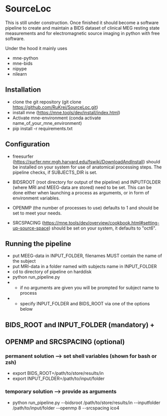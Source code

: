 # SourceLoc

This is still under construction. Once finished it should become a software pipeline to create and maintain a BIDS dataset of 
clinical MEG resting state measurements and for electromagnetic source imaging in python with free software. 

Under the hood it mainly uses 
 - mne-python
 - mne-bids
 - nipype
 - nilearn

## Installation
 - clone the git repository (git clone https://github.com/RuKrei/SourceLoc.git)
 - install mne (https://mne.tools/dev/install/index.html)
 - Activate mne-environment (conda activate name_of_your_mne_environment)
 - pip install -r requirements.txt

## Configuration
 - freesurfer (https://surfer.nmr.mgh.harvard.edu/fswiki/DownloadAndInstall) should be installed on your system for use of anatomical processing steps. The pipeline checks, if SUBJECTS_DIR is set.

 - BIDSROOT (root directory for output of the pipeline) and INPUTFOLDER (where MRI and MEEG-data are stored) need to be set. This can be done either when launching a process as arguments, or in form of environment variables.

 - OPENMP (the number of processes to use) defaults to 1 and should be set to meet your needs.

 - SRCSPACING (https://mne.tools/dev/overview/cookbook.html#setting-up-source-space) should be set on your system, it defaults to "oct6".

## Running the pipeline
 - put MEEG-data in INPUT_FOLDER, filenames MUST contain the name of the subject
 - put MRI-data in a folder named with subjects name in INPUT_FOLDER
 - cd to directory of pipeline on harddisk
 - python run_pipeline.py
 - - if no arguments are given you will be prompted for subject name to process 
 - - specify INPUT_FOLDER and BIDS_ROOT via one of the options below

## BIDS_ROOT and INPUT_FOLDER (mandatory) +
## OPENMP and SRCSPACING (optional)
### permanent solution --> set shell variables (shown for bash or zsh)
 - export BIDS_ROOT=/path/to/store/results/in
 - export INPUT_FOLDER=/path/to/input/folder
### temporary solution --> provide as arguments
 - python run_pipeline.py --bidsroot /path/to/store/results/in --inputfolder /path/to/input/folder --openmp 8 --srcspacing ico4